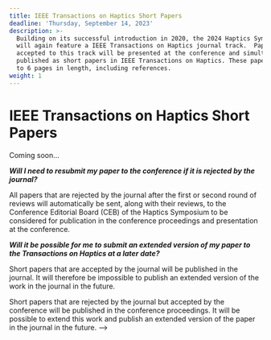 ```yaml
---
title: IEEE Transactions on Haptics Short Papers
deadline: 'Thursday, September 14, 2023'
description: >-
  Building on its successful introduction in 2020, the 2024 Haptics Symposium
  will again feature a IEEE Transactions on Haptics journal track.  Papers
  accepted to this track will be presented at the conference and simultaneously
  published as short papers in IEEE Transactions on Haptics. These papers are up
  to 6 pages in length, including references.
weight: 1
---
```

# IEEE Transactions on Haptics Short Papers
Coming soon...
<!--
**[Jan. 31, 2022 update]** Authors of accepted papers should refer the [video instructions page](/presenting/video-instructions/) for preparing and submitting their video files.

{{<simpleLineBreak>}}

_More information is available at_ [_https://www.ieee-ras.org/publications/toh_](https://www.ieee-ras.org/publications/toh)_. For any questions, please contact_ [_Vincent Levesque_](mailto:vincent.levesque@etsmtl.ca)_, Program Chair of the Haptics Symposium. See below for Frequently Asked Questions._

Building on its successful introduction at Haptics Symposium 2020, the 2022 Haptics Symposium will again feature a IEEE Transactions on Haptics journal track.  Papers accepted to this track will be presented at the conference and simultaneously published as short papers in IEEE Transactions on Haptics. These papers are up to 6 pages in length, including references.

Authors can submit their 6-page paper via the [Transactions on Haptics website](https://www.ieee-ras.org/publications/toh/submission-procedures-toh) by selecting the "Short paper (ToH-Haptics Symposium 2022)" paper type during the submission process. Papers should be prepared using [the formatting instructions for Short Papers](https://www.ieee-ras.org/publications/toh/submission-procedures-toh#shortpapers) provided by the Transactions on Haptics. Each paper will be reviewed by Transactions on Haptics reviewers and an Associate Editor. The outcome of the first round of reviews will be "accept", "revision", or "reject". For papers receiving a decision of “revision” after the first review round, authors will need to submit a revision within 30 days for a second review, which may result in a decision of “accept” or “reject.”  If the decision after the Transactions on Haptics review is “accept,” the paper will be included in the conference and simultaneously published in the journal.

Any papers that receive a decision of “reject” after review by Transactions on Haptics will be evaluated for inclusion by the Haptics Symposium Conference Editorial Board, which will have access to the reviews and Associate Editor’s report.  A paper may therefore be rejected from the journal but accepted for the conference. Such papers will be published in the conference proceedings rather than in the journal.  A paper may also be rejected for publication by both the journal and the conference.  Those papers that are accepted for publication in the journal will be included in the conference, where they will be presented by authors, and will be simultaneously published in the journal.

Authors choosing not to submit via the new journal track may still submit their papers directly to the conference. Such papers will be reviewed following the established conference technical paper review procedure. Accepted conference technical papers will be published in the conference proceedings and IEEE Xplore.

One author of each accepted paper will deliver a talk at the conference and answer questions in any remaining time from the duration that is allotted. Further details will be provided at a later time.

All accepted Transaction on Haptics Short Papers will appear in the Haptics Symposium proceedings, which will be distributed at the conference.

## **Final Submission**

All accepted Transaction on Haptics Short Papers will appear in this year’s Haptics Symposium proceedings, which will be distributed at the conference.

We will be using the Conference Paper Management System of the Robotics and Automation Society (PaperPlaza) for the creation of the electronic conference program. The authors of accepted ToH Short Papers will use the [PaperPlaza system](https://ras.papercept.net/) to provide information about their paper for inclusion in the conference proceedings. We have provided details below on how to submit your accepted ToH Short Paper content to PaperPlaza.

**Before February 4**, the submitting author must submit a “first submission” for their ToH Short Paper to the “IEEE Trans. Haptics Short Paper” track on [PaperPlaza](https://ras.papercept.net/). The submitting author will be asked to enter the following information:

* The paper title, list of authors, PaperPlaza PIN numbers of all authors, and keywords.
* An abbreviated abstract for use in the conference program (limited to 750 characters or ~100 words).

The PDF of the ToH Short Paper and optional accompanying video are not required at this time. These files will be obtained directly from the IEEE Transactions on Haptics for inclusion in the conference proceedings.

Specific questions regarding PaperPlaza should be sent to [ras.101@papercept.net](mailto:ras.101@papercept.net). General questions about the final submission of conference technical papers should be sent to the Publications Chair at [publications@hapticssymposium.org](mailto:publications@hapticssymposium.org). Urgent general questions should be sent to the Program Chair at [program@hapticssymposium.org](mailto:program@hapticssymposium.org) or the General Co-chairs at [chairs@hapticssymposium.org](mailto:chairs@hapticssymposium.org).

## **Videos**

Authors of accepted Conference Technical Papers or Transactions on Haptics Short Journal Papers are strongly encouraged to submit each of two types of video: (1) Supplemental Videos (providing information beyond what is included in the paper) and a (2) 30-second Preview Video, to be shared on social media. Submissions are optional, but strongly encouraged as a means of highlighting the paper to interested researchers, including those who may not attend the conference.

### **Supplemental Videos**

As in the past conferences, supplemental videos will be uploaded through the ScholarOne Manuscripts system (Transactions on Haptics Short Journal Papers) or the PaperPlaza system (Technical Papers) and reviewed along with the paper. Videos of the accepted papers will be submitted for publication to IEEE Xplore and may be used to promote the conference.  Authors who submitted videos together with their manuscript need not take any additional action beyond any edits that may be requested by the reviewers and editors.

### **Supplemental Video Requirements**

{{<supplementalVideoList "Journal">}}

{{<simpleAnchor "preview-videos">}}
### Preview Videos (New for 2022; Optional, but strongly encouraged)

Authors of accepted papers are invited to submit an optional 30-second preview video summarizing their contribution. The video will significantly increase the visibility of the research to the haptics community and beyond. The 30-second preview videos will be disseminated via social media, including the [IEEE Haptics Symposium YouTube channel](https://www.youtube.com/channel/UC1YjMwrg8Hk6uAtyWb62yAw) and may be used to promote the conference. These preview videos will not be published in IEEE Xplore.

### **Preview Video Requirements**

Please refer to the [video instructions page](/presenting/video-instructions/).

{{<simpleAnchor "vid-accessibility">}}
### Video Accessibility

Providing alternative means of accessing information is valuable for people with sensory impairments and also enables engagement in a variety of contexts (e.g., if the video is muted). We request that authors utilize both written text and recorded narration to explain their videos. To support meeting participants with visual impairments, please describe all figures and images with sufficient detail so that their descriptions can be captured by closed captioning software.

For Supplemental Videos, authors should directly “burn” closed captions into the video due to technical limitations in IEEE Xplore. In other words, these captions are not provided as a text file, but rather as subtitles in the video itself (this is called “open captioning”, rather than “closed captioning”, because the captions are always visible).

If you have questions or need assistance with any of these activities, please reach out to the Equity, Diversity, and Inclusion Chairs <mailto:edi@hapticssymposium.org>.


- - -

**Frequently Asked Questions (FAQ)** 

_**What is the submission deadline?**_

The submission deadline is September 17, 2021 at 11:59 p.m. Pacific Time. This deadline is firm.

_**What is the maximum number of pages?**_

Your paper cannot exceed 6 pages. It is not possible to pay for additional pages.

_**Does the the 6-page limit include references?**_

Yes, the 6-page limit includes references.

_**How should I submit my paper?**_

Please submit your paper using ScholarOne Manuscripts as described on the [IEEE Transactions on Haptics website](https://www.ieee-ras.org/publications/toh/submission-procedures-toh). When asked for the Manuscript type, please select the "Short paper (ToH-Haptics Symposium 2022)" option.

_**What template should I use?**_

Your paper must be formatted using the templates provided by the Transactions on Haptics. See the formatting instructions under Template for Short Papers in the [Submission Procedures](https://www.ieee-ras.org/publications/toh/submission-procedures-toh#shortpapers) of the Transactions on Haptics. Please note that the template has changed this year.

Please also note that some links on the Transactions on Haptics website are currently broken. While this issue is being resolved, please find below a copy of the formatting instructions with corrected links:

_If you use LaTeX for preparing a Short Paper, please download the following files for document preparation:_

* _The zipped file pack_ [_ieeeconf.zip_](https://www.ieee-ras.org/images/ieeeconf.zip)_. This contains the LaTeX class file ieeeconf.cls, a sample LaTeX source file root.tex and the compiled document root.pdf._
* _BiBTeX files_ [_IEEEtranBST.zip_](https://2022.hapticssymposium.org/img/IEEEtranBST.zip)
* _Guide to use ieeeconf.cls (based on IEEEtrans.cls)_ [_IEEEtran_HOWTO.pdf_](http://ras.papercept.net/conferences/support/files/IEEEtran_HOWTO.pdf)
* _The document should be configured for US Letter paper, using the line \documentclass\[letterpaper, 10 pt, conference]{ieeeconf}_

_If you use MSWord for preparing a Short Paper, please download the following files for document preparation_

* _MS Word template_ [_ieeeconf_letter.dot_](https://2022.hapticssymposium.org/img/ieeeconf_letter.dot) _for US Letter paper_
* _Sample Documents_ [_ieeeconf_letter.doc_](https://2022.hapticssymposium.org/img/ieeeconf_letter.doc) _and_ [_sample_A4.doc_](https://2022.hapticssymposium.org/img/cssA4.doc)

_When using the IEEE style format, the first (title) page will contain the paper title and each author's name, affiliation, and full address (mailing address, email address, and fax number), with the corresponding author clearly indicated, the abstract (no more than 200 words), the keywords (index terms), and the beginning of the main text of the paper. Do not use a cover page_

<!--
\_\*\*Can I submit a video with my paper?\*\*\_

Yes, a video can be submitted to the Transactions on Haptics as supplemental material. The only restriction imposed by the Transactions on Haptics is that the total size of all submitted files (including the manuscript and video) does not exceed 48.8 MB. We recommend that you also follow \[the video guidelines for Technical Paper submissions](https://2022.hapticssymposium.org/presenting/technical-papers/) so that your video does not need to be modified if it is published in the conference proceedings instead of the journal.
-->

_**Will I need to resubmit my paper to the conference if it is rejected by the journal?**_

All papers that are rejected by the journal after the first or second round of reviews will automatically be sent, along with their reviews, to the Conference Editorial Board (CEB) of the Haptics Symposium to be considered for publication in the conference proceedings and presentation at the conference.

_**Will it be possible for me to submit an extended version of my paper to the Transactions on Haptics at a later date?**_

Short papers that are accepted by the journal will be published in the journal. It will therefore be impossible to publish an extended version of the work in the journal in the future.

Short papers that are rejected by the journal but accepted by the conference will be published in the conference proceedings. It will be possible to extend this work and publish an extended version of the paper in the journal in the future.
-->